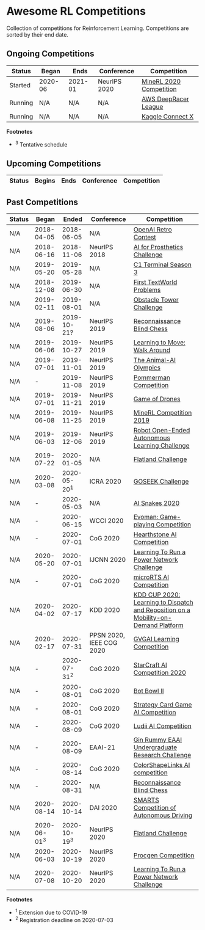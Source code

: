 # Awesome RL Competitions

Collection of competitions for Reinforcement Learning. Competitions are sorted by their end date.

## Ongoing Competitions

| Status  | Began      | Ends        | Conference | Competition |
| ------- | ---------- | ----------- | ---------- | ----------- |
| Started | 2020-06 | 2021-01 | NeurIPS 2020 | [MineRL 2020 Competition](https://www.aicrowd.com/challenges/neurips-2020-minerl-competition) |
| Running | N/A        | N/A         | N/A        | [AWS DeepRacer League](https://aws.amazon.com/deepracer/league/) |
| Running | N/A        | N/A         | N/A        | [Kaggle Connect X](https://www.kaggle.com/c/connectx) |

**Footnotes**
- <sup>3</sup> Tentative schedule

## Upcoming Competitions

| Status  | Begins     | Ends       | Conference | Competition |
| ------- | ---------- | ---------- | ---------- | ----------- |

## Past Competitions

| Status  | Began      | Ended      | Conference | Competition |
| ------- | ---------- | ---------- | ---------- | ----------- |
| N/A     | 2018-04-05 | 2018-06-05 | N/A | [OpenAI Retro Contest](https://openai.com/blog/retro-contest/) |
| N/A     | 2018-06-16 | 2018-11-06 | NeurIPS 2018 | [AI for Prosthetics Challenge](https://www.crowdai.org/challenges/nips-2018-ai-for-prosthetics-challenge) |
| N/A     | 2019-05-20 | 2019-05-28 | N/A | [C1 Terminal Season 3](https://terminal.c1games.com/) |
| N/A     | 2018-12-08 | 2019-06-30 | N/A | [First TextWorld Problems](https://competitions.codalab.org/competitions/20865) |
| N/A     | 2019-02-11 | 2019-08-01 | N/A | [Obstacle Tower Challenge](https://www.aicrowd.com/challenges/unity-obstacle-tower-challenge) |
| N/A     | 2019-08-06 | 2019-10-21? | NeurIPS 2019 | [Reconnaissance Blind Chess](https://rbc.jhuapl.edu/) |
| N/A     | 2019-06-06 | 2019-10-27 | NeurIPS 2019 | [Learning to Move: Walk Around](https://www.aicrowd.com/challenges/neurips-2019-learning-to-move-walk-around) |
| N/A     | 2019-07-01 | 2019-11-01 | NeurIPS 2019 | [The Animal-AI Olympics](http://animalaiolympics.com) |
| N/A     | - | 2019-11-08 | NeurIPS 2019 | [Pommerman Competition](https://www.pommerman.com/competitions) |
| N/A     | 2019-07-01 | 2019-11-21 | NeurIPS 2019 | [Game of Drones](https://www.microsoft.com/en-us/research/academic-program/game-of-drones-competition-at-neurips-2019/) |
| N/A     | 2019-06-08 | 2019-11-25 | NeurIPS 2019 | [MineRL Competition 2019](https://www.aicrowd.com/challenges/neurips-2019-minerl-competition) |
| N/A     | 2019-06-03 | 2019-12-06 | NeurIPS 2019 | [Robot Open-Ended Autonomous Learning Challenge](https://www.aicrowd.com/challenges/neurips-2019-robot-open-ended-autonomous-learning) |
| N/A     | 2019-07-22 | 2020-01-05 | N/A | [Flatland Challenge](https://www.aicrowd.com/challenges/flatland-challenge) |
| N/A     | 2020-03-08 | 2020-05-20<sup>1</sup> | ICRA 2020  | [GOSEEK Challenge](https://github.com/MIT-TESSE/goseek-challenge) |
| N/A     | - | 2020-05-03 | N/A | [AI Snakes 2020](https://agrishchenko.wixsite.com/snakesai) |
| N/A     | - | 2020-06-15 | WCCI 2020 | [Evoman: Game-playing Competition](http://pesquisa.ufabc.edu.br/hal/Evoman.html) |
| N/A     | - | 2020-07-01 | CoG 2020   | [Hearthstone AI Competition](https://dockhorn.antares.uberspace.de/wordpress/) |
| N/A     | 2020-05-20 | 2020-07-01 | IJCNN 2020   | [Learning To Run a Power Network Challenge](https://l2rpn.chalearn.org/) |
| N/A     | - | 2020-07-01 | CoG 2020   | [microRTS AI Competition](https://sites.google.com/site/micrortsaicompetition/home) |
| N/A     | 2020-04-02 | 2020-07-17  | KDD 2020   | [KDD CUP 2020: Learning to Dispatch and Reposition on a Mobility-on-Demand Platform](https://outreach.didichuxing.com/competition/kddcup2020/) |
| N/A     | 2020-02-17 | 2020-07-31  | PPSN 2020, IEEE COG 2020 | [GVGAI Learning Competition](http://www.aingames.cn/gvgai/ppsn_cog2020) |
| N/A     | - | 2020-07-31<sup>2</sup>  | CoG 2020   | [StarCraft AI Competition 2020](https://cilab.gist.ac.kr/sc_competition/) |
| N/A     | - | 2020-08-01 | CoG 2020   | [Bot Bowl II](https://njustesen.github.io/ffai/bot-bowl-ii) |
| N/A     | - | 2020-08-01 | CoG 2020   | [Strategy Card Game AI Competition](https://jakubkowalski.tech/Projects/LOCM/COG20/) |
| N/A     | - | 2020-08-09 | CoG 2020   | [Ludii AI Competition](https://github.com/Ludeme/LudiiAICompetition) |
| N/A     | - | 2020-08-09 | EAAI-21    | [Gin Rummy EAAI Undergraduate Research Challenge](http://cs.gettysburg.edu/~tneller/games/ginrummy/eaai/) |
| N/A     | - | 2020-08-14 | CoG 2020   | [ColorShapeLinks AI competition](https://videojogoslusofona.github.io/color-shape-links-ai-competition/#important-dates) |
| N/A     | - | 2020-08-31 | N/A        | [Reconnaissance Blind Chess](https://rbc.jhuapl.edu/) |
| N/A     | 2020-08-14 | 2020-10-14 | DAI 2020    | [SMARTS Competition of Autonomous Driving](https://www.drive-ml.com/competition/) |
| N/A     | 2020-06-01<sup>3</sup> | 2020-10-19<sup>3</sup> | NeurIPS 2020 | [Flatland Challenge](https://www.aicrowd.com/challenges/neurips-2020-flatland-challenge/) |
| N/A     | 2020-06-03 | 2020-10-19 | NeurIPS 2020 | [Procgen Competition](https://www.aicrowd.com/challenges/neurips-2020-procgen-competition) |
| N/A     | 2020-07-08 | 2020-10-20 | NeurIPS 2020   | [Learning To Run a Power Network Challenge](https://l2rpn.chalearn.org/) |

**Footnotes**
- <sup>1</sup> Extension due to COVID-19
- <sup>2</sup> Registration deadline on 2020-07-03
